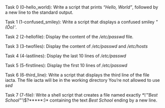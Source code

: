 Task 0 (0-hello_world): Write a script that prints *“Hello, World”*, followed by a new line to the standard output.

Task 1 (1-confused_smiley): Write a script that displays a confused smiley *"(Ôo)'*.

Task 2 (2-hellofile): Display the content of the */etc/passwd* file.

Task 3 (3-twofiles): Display the content of */etc/passwd* and */etc/hosts*

Task 4 (4-lastlines): Display the last 10 lines of */etc/passwd*

Task 5 (5-firstlines): Display the first 10 lines of */etc/passwd*

Task 6 (6-third_line): Write a script that displays the third line of the file iacta.
			The file iacta will be in the working directory
			You’re not allowed to use *sed*

Task 7 (7-file): Write a shell script that creates a file named exactly *\*\\'"Best School"\'\\*$\?\*\*\*\*\*:)* 
		containing the text *Best School* ending by a new line.
